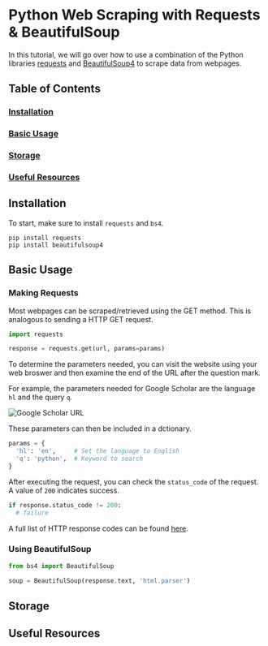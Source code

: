 # Python Web Scraping with Requests & BeautifulSoup
In this tutorial, we will go over how to use a combination of the Python libraries [requests](https://requests.readthedocs.io/en/latest/) and [BeautifulSoup4](https://www.crummy.com/software/BeautifulSoup/bs4/doc/) to scrape data from webpages.

## Table of Contents
### [Installation](#installation-1)
### [Basic Usage](#basic-usage-1)
### [Storage](#storage-1)
### [Useful Resources](#useful-resources-1)

## Installation
To start, make sure to install `requests` and `bs4`.
```
pip install requests
pip install beautifulsoup4
```

## Basic Usage
### Making Requests
Most webpages can be scraped/retrieved using the GET method. This is analogous to sending a HTTP GET request.
```python
import requests

response = requests.get(url, params=params)
```
To determine the parameters needed, you can visit the website using your web broswer and then examine the end of the URL after the question mark.

For example, the parameters needed for Google Scholar are the language `hl` and the query `q`.

![Google Scholar URL](https://i.imgur.com/bOZUgYf.png)

These parameters can then be included in a dctionary.
```python
params = {
  'hl': 'en',     # Set the language to English
  'q': 'python',  # Keyword to search
}
```
After executing the request, you can check the `status_code` of the request. A value of `200` indicates success.
```python
if response.status_code != 200:
  # failure
```
A full list of HTTP response codes can be found [here](https://developer.mozilla.org/en-US/docs/Web/HTTP/Status).

### Using BeautifulSoup
```python
from bs4 import BeautifulSoup

soup = BeautifulSoup(response.text, 'html.parser')
```


## Storage

## Useful Resources

